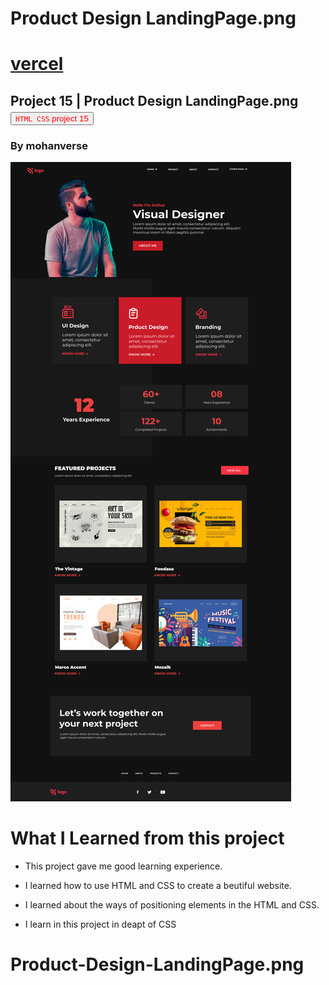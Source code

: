 # Product Design LandingPage.png
# [vercel](https://product-design-landing-page-png.vercel.app/)
## Project 15 | Product Design LandingPage.png <a><button name="button" style = "color: red" onclick="https:">`HTML CSS` project 15</button></a>
### By mohanverse



![project 15](./assets/15.png)

# What I Learned from this project

* This project gave me good learning experience.

* I learned how to use HTML and CSS to create a beutiful website.

* I learned about the ways of positioning elements in the HTML and CSS.
* I learn in this project in deapt of CSS


# Product-Design-LandingPage.png
